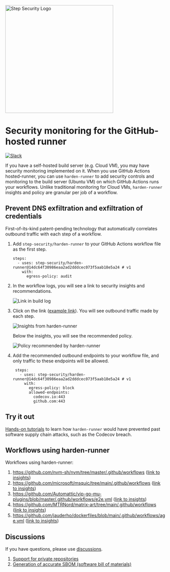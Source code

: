<p align="left">
  <img src="https://step-security-images.s3.us-west-2.amazonaws.com/Final-Logo-06.png" alt="Step Security Logo" width="340">
</p>

# Security monitoring for the GitHub-hosted runner

[![Slack](https://img.shields.io/badge/Join%20the%20Community-Slack-blue)](https://join.slack.com/t/stepsecuritygroup/shared_invite/zt-11q5o2icy-9xuW51dJWQffFVl3DX98BQ)

If you have a self-hosted build server (e.g. Cloud VM), you may have security monitoring implemented on it. When you use GitHub Actions hosted-runner, you can use `harden-runner` to add security controls and monitoring to the build server (Ubuntu VM) on which GitHub Actions runs your workflows. Unlike traditional monitoring for Cloud VMs, `harden-runner` insights and policy are granular per job of a workflow. 

## Prevent DNS exfiltration and exfiltration of credentials
First-of-its-kind patent-pending technology that automatically correlates outbound traffic with each step of a workflow.

1. Add `step-security/harden-runner` to your GitHub Actions workflow file as the first step. 

    ```
    steps:
      - uses: step-security/harden-runner@14dc64f30986eaa2ad2dddcec073f5aab18e5a24 # v1
        with:
          egress-policy: audit
    ```

2. In the workflow logs, you will see a link to security insights and recommendations.  

    <p align="left">
      <img src="https://github.com/arjundashrath/supply-chain-goat/blob/main/images/harden-runner/WorkflowLog.png" alt="Link in build log" >
    </p>

3. Click on the link ([example link](https://app.stepsecurity.io/github/jauderho/dockerfiles/actions/runs/1736506434)). You will see outbound traffic made by each step.

    <p align="left">
      <img src="https://github.com/step-security/supply-chain-goat/blob/main/images/harden-runner/OnlineTool.png" alt="Insights from harden-runner" >
    </p>
    Below the insights, you will see the recommended policy.
    <p align="left">
      <img src="https://github.com/step-security/supply-chain-goat/blob/main/images/harden-runner/RecommendedPolicy.png" alt="Policy recommended by harden-runner" >
    </p>

4. Add the recommended outbound endpoints to your workflow file, and only traffic to these endpoints will be allowed.

   ```
    steps:
      - uses: step-security/harden-runner@14dc64f30986eaa2ad2dddcec073f5aab18e5a24 # v1
        with:
          egress-policy: block
          allowed-endpoints: 
            codecov.io:443
            github.com:443

    ```

## Try it out

[Hands-on tutorials](https://github.com/step-security/supply-chain-goat) to learn how `harden-runner` would have prevented past software supply chain attacks, such as the Codecov breach.

## Workflows using harden-runner

Workflows using harden-runner:
1. https://github.com/nvm-sh/nvm/tree/master/.github/workflows ([link to insights](https://app.stepsecurity.io/github/nvm-sh/nvm/actions/runs/1757959262))
2. https://github.com/microsoft/msquic/tree/main/.github/workflows ([link to insights](https://app.stepsecurity.io/github/microsoft/msquic/actions/runs/1759010243))
3. https://github.com/Automattic/vip-go-mu-plugins/blob/master/.github/workflows/e2e.yml ([link to insights](https://app.stepsecurity.io/github/Automattic/vip-go-mu-plugins/actions/runs/1758760957))
4. https://github.com/MTRNord/matrix-art/tree/main/.github/workflows ([link to insights](https://app.stepsecurity.io/github/MTRNord/matrix-art/actions/runs/1758933417))
5. https://github.com/jauderho/dockerfiles/blob/main/.github/workflows/age.yml ([link to insights](https://app.stepsecurity.io/github/jauderho/dockerfiles/actions/runs/1758047950))

## Discussions

If you have questions, please use [discussions](https://github.com/step-security/harden-runner/discussions). 
1. [Support for private repositories](https://github.com/step-security/harden-runner/discussions/74)
2. [Generation of accurate SBOM (software bill of materials)](https://github.com/step-security/harden-runner/discussions/75)
